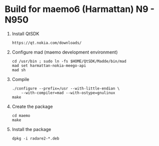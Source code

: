 Build for maemo6 (Harmattan) N9 - N950
======================================

1. Install QtSDK

       https://qt.nokia.com/downloads/

2. Configure mad (maemo development environment)

       cd /usr/bin ; sudo ln -fs $HOME/QtSDK/Madde/bin/mad
       mad set harmattan-nokia-meego-api
       mad sh

3. Compile

       ./configure --prefix=/usr --with-little-endian \
           --with-compiler=mad --with-ostype=gnulinux
       make

4. Create the package

       cd maemo
       make

5. Install the package

       dpkg -i radare2-*.deb
